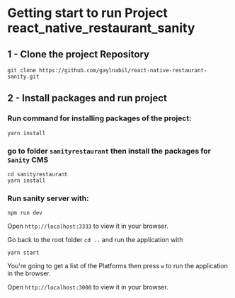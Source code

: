 # Getting start to run Project react_native_restaurant_sanity

## 1 - Clone the project Repository

    git clone https://github.com/gaylnabil/react-native-restaurant-sanity.git

## 2 - Install packages and run project

### Run command for installing packages of the project:

    yarn install

### go to folder `sanityrestaurant` then install the packages for `Sanity` CMS

    cd sanityrestaurant
    yarn install

### Run sanity server with:
    npm run dev 

Open `http://localhost:3333` to view it in your browser.

Go back to the root folder `cd ..` and run the application with 
    
    yarn start

You're going to get a list of the Platforms then press `w` to run the application in the browser.

Open `http://localhost:3000` to view it in your browser.








